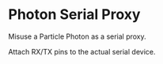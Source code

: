 # Photon Serial Proxy

Misuse a Particle Photon as a serial proxy.

Attach RX/TX pins to the actual serial device.
